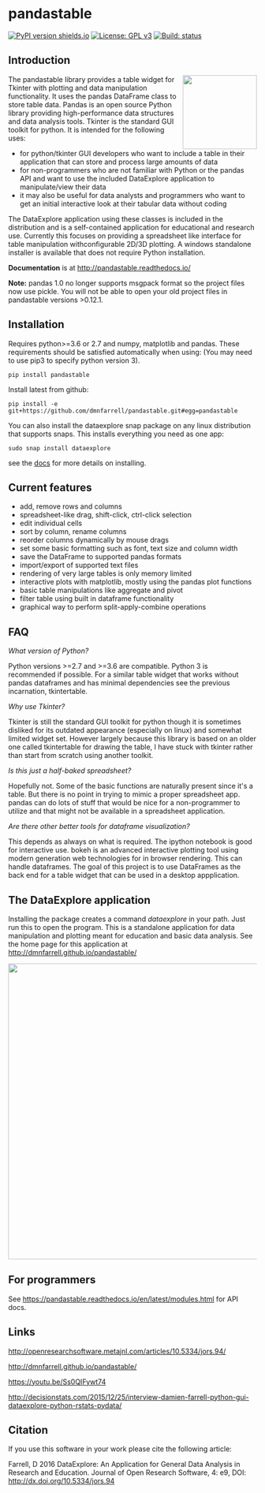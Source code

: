 # pandastable

[![PyPI version shields.io](https://img.shields.io/pypi/v/pandastable.svg)](https://pypi.python.org/pypi/pandastable/)
[![License: GPL v3](https://img.shields.io/badge/License-GPL%20v3-blue.svg)](https://www.gnu.org/licenses/gpl-3.0)
[![Build: status](https://img.shields.io/travis/dmnfarrell/pandastable.svg)](https://travis-ci.org/dmnfarrell/pandastable)

## Introduction

<img align="right" src=https://raw.githubusercontent.com/dmnfarrell/pandastable/master/img/logo.png width=150px>

The pandastable library provides a table widget for Tkinter with plotting and data manipulation functionality.
It uses the pandas DataFrame class to store table data. Pandas is an open source Python library providing high-performance data structures and data analysis tools. Tkinter is the standard GUI toolkit for python. It is intended for the following uses:

* for python/tkinter GUI developers who want to include a table in their application that can store and process
large amounts of data
* for non-programmers who are not familiar with Python or the pandas API and want to use
the included DataExplore application to manipulate/view their data
* it may also be useful for data analysts and programmers who want to get an initial interactive look at their tabular data without coding

The DataExplore application using these classes is included in the distribution and is a self-contained application for educational and research use. Currently this focuses on providing a spreadsheet like interface for table manipulation withconfigurable 2D/3D plotting. A windows standalone installer is available that does not require Python installation.

**Documentation** is at http://pandastable.readthedocs.io/

**Note:** pandas 1.0 no longer supports msgpack format so the project files now use pickle. You will not be able to open your old project files in pandastable versions >0.12.1.

## Installation

Requires python>=3.6 or 2.7 and numpy, matplotlib and pandas. These requirements should be satisfied automatically when using: (You may need to use pip3 to specify python version 3).

```pip install pandastable```

Install latest from github:

```pip install -e git+https://github.com/dmnfarrell/pandastable.git#egg=pandastable```

You can also install the dataexplore snap package on any linux distribution that supports snaps. This installs everything you need as one app:

```sudo snap install dataexplore```

see the [docs](https://pandastable.readthedocs.io/en/latest/description.html#installation) for more details on installing.

## Current features
* add, remove rows and columns
* spreadsheet-like drag, shift-click, ctrl-click selection
* edit individual cells
* sort by column, rename columns
* reorder columns dynamically by mouse drags
* set some basic formatting such as font, text size and column width
* save the DataFrame to supported pandas formats
* import/export of supported text files
* rendering of very large tables is only memory limited
* interactive plots with matplotlib, mostly using the pandas plot functions
* basic table manipulations like aggregate and pivot
* filter table using built in dataframe functionality
* graphical way to perform split-apply-combine operations

## FAQ

*What version of Python?*

Python versions >=2.7 and >=3.6 are compatible. Python 3 is recommended if possible. For a similar table widget that works without pandas dataframes and has minimal dependencies see the previous incarnation, tkintertable.

*Why use Tkinter?*

Tkinter is still the standard GUI toolkit for python though it is sometimes disliked
for its outdated appearance (especially on linux) and somewhat limited widget set. However largely
because this library is based on an older one called tkintertable for drawing the table,
I have stuck with tkinter rather than start from scratch using another toolkit.

*Is this just a half-baked spreadsheet?*

Hopefully not. Some of the basic functions are naturally present since it's a table.
But there is no point in trying to mimic a proper spreadsheet app. pandas can do
lots of stuff that would be nice for a non-programmer to utilize and that might
not be available in a spreadsheet application.

*Are there other better tools for dataframe visualization?*

This depends as always on what is required. The ipython notebook is good for interactive use.
bokeh is an advanced interactive plotting tool using modern generation web technologies for in browser
rendering. This can handle dataframes. The goal of this project is to use DataFrames as the back end
for a table widget that can be used in a desktop appplication.

## The DataExplore application

Installing the package creates a command *dataexplore* in your path. Just run this to open the program.
This is a standalone application for data manipulation and plotting meant for education and basic data analysis.
See the home page for this application at http://dmnfarrell.github.io/pandastable/

<img src=https://raw.githubusercontent.com/dmnfarrell/pandastable/master/img/viewerapp.png width=600px>

## For programmers

See https://pandastable.readthedocs.io/en/latest/modules.html for API docs.

## Links

http://openresearchsoftware.metajnl.com/articles/10.5334/jors.94/

http://dmnfarrell.github.io/pandastable/

https://youtu.be/Ss0QIFywt74

http://decisionstats.com/2015/12/25/interview-damien-farrell-python-gui-dataexplore-python-rstats-pydata/

## Citation

If you use this software in your work please cite the following article:

Farrell, D 2016 DataExplore: An Application for General Data Analysis in Research and Education.
Journal of Open Research Software, 4: e9, DOI: http://dx.doi.org/10.5334/jors.94
